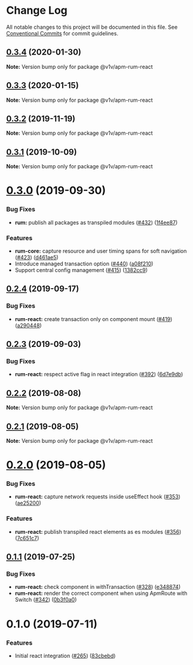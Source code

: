 # Change Log

All notable changes to this project will be documented in this file.
See [Conventional Commits](https://conventionalcommits.org) for commit guidelines.

## [0.3.4](https://github.com/elastic/apm-agent-rum-js/compare/@v1v/apm-rum-react@0.3.3...@v1v/apm-rum-react@0.3.4) (2020-01-30)

**Note:** Version bump only for package @v1v/apm-rum-react





## [0.3.3](https://github.com/elastic/apm-agent-rum-js/compare/@v1v/apm-rum-react@0.3.2...@v1v/apm-rum-react@0.3.3) (2020-01-15)

**Note:** Version bump only for package @v1v/apm-rum-react





## [0.3.2](https://github.com/elastic/apm-agent-rum-js/compare/@v1v/apm-rum-react@0.3.1...@v1v/apm-rum-react@0.3.2) (2019-11-19)

**Note:** Version bump only for package @v1v/apm-rum-react





## [0.3.1](https://github.com/elastic/apm-agent-rum-js/compare/@v1v/apm-rum-react@0.3.0...@v1v/apm-rum-react@0.3.1) (2019-10-09)

**Note:** Version bump only for package @v1v/apm-rum-react





# [0.3.0](https://github.com/elastic/apm-agent-rum-js/compare/@v1v/apm-rum-react@0.2.4...@v1v/apm-rum-react@0.3.0) (2019-09-30)


### Bug Fixes

* **rum:** publish all packages as transpiled modules ([#432](https://github.com/elastic/apm-agent-rum-js/issues/432)) ([1f4ee87](https://github.com/elastic/apm-agent-rum-js/commit/1f4ee87))


### Features

* **rum-core:** capture resource and user timing spans for soft navigation ([#423](https://github.com/elastic/apm-agent-rum-js/issues/423)) ([d461ae5](https://github.com/elastic/apm-agent-rum-js/commit/d461ae5))
* Introduce managed transaction option ([#440](https://github.com/elastic/apm-agent-rum-js/issues/440)) ([a08f210](https://github.com/elastic/apm-agent-rum-js/commit/a08f210))
* Support central config management ([#415](https://github.com/elastic/apm-agent-rum-js/issues/415)) ([1382cc9](https://github.com/elastic/apm-agent-rum-js/commit/1382cc9))





## [0.2.4](https://github.com/elastic/apm-agent-rum-js/compare/@v1v/apm-rum-react@0.2.3...@v1v/apm-rum-react@0.2.4) (2019-09-17)


### Bug Fixes

* **rum-react:** create transaction only on component mount ([#419](https://github.com/elastic/apm-agent-rum-js/issues/419)) ([a290448](https://github.com/elastic/apm-agent-rum-js/commit/a290448))





## [0.2.3](https://github.com/elastic/apm-agent-rum-js/compare/@v1v/apm-rum-react@0.2.2...@v1v/apm-rum-react@0.2.3) (2019-09-03)


### Bug Fixes

* **rum-react:** respect active flag in react integration ([#392](https://github.com/elastic/apm-agent-rum-js/issues/392)) ([6d7e9db](https://github.com/elastic/apm-agent-rum-js/commit/6d7e9db))





## [0.2.2](https://github.com/elastic/apm-agent-rum-js/compare/@v1v/apm-rum-react@0.2.1...@v1v/apm-rum-react@0.2.2) (2019-08-08)

**Note:** Version bump only for package @v1v/apm-rum-react





## [0.2.1](https://github.com/elastic/apm-agent-rum-js/compare/@v1v/apm-rum-react@0.2.0...@v1v/apm-rum-react@0.2.1) (2019-08-05)

**Note:** Version bump only for package @v1v/apm-rum-react





# [0.2.0](https://github.com/elastic/apm-agent-rum-js/compare/@v1v/apm-rum-react@0.1.1...@v1v/apm-rum-react@0.2.0) (2019-08-05)


### Bug Fixes

* **rum-react:** capture network requests inside useEffect hook ([#353](https://github.com/elastic/apm-agent-rum-js/issues/353)) ([ae25200](https://github.com/elastic/apm-agent-rum-js/commit/ae25200))


### Features

* **rum-react:** publish transpiled react elements as es modules ([#356](https://github.com/elastic/apm-agent-rum-js/issues/356)) ([7c651c7](https://github.com/elastic/apm-agent-rum-js/commit/7c651c7))





## [0.1.1](https://github.com/elastic/apm-agent-rum-js/compare/@v1v/apm-rum-react@0.1.0...@v1v/apm-rum-react@0.1.1) (2019-07-25)


### Bug Fixes

* **rum-react:** check component in withTransaction ([#328](https://github.com/elastic/apm-agent-rum-js/issues/328)) ([e348874](https://github.com/elastic/apm-agent-rum-js/commit/e348874))
* **rum-react:** render the correct component when using ApmRoute with Switch ([#342](https://github.com/elastic/apm-agent-rum-js/issues/342)) ([0b3f0a0](https://github.com/elastic/apm-agent-rum-js/commit/0b3f0a0))





# 0.1.0 (2019-07-11)


### Features

* Initial react integration ([#265](https://github.com/elastic/apm-agent-rum-js/issues/265)) ([83cbebd](https://github.com/elastic/apm-agent-rum-js/commit/83cbebd))
